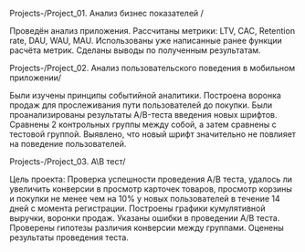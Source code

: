 Projects-/Project_01. Анализ бизнес показателей / 

Проведён анализ приложения. Рассчитаны метрики: LTV, CAC, Retention rate, DAU, WAU, MAU. Использованы уже написанные ранее функции расчёта метрик. 
Сделаны выводы по полученным результатам. 

Projects-/Project_02. Анализ пользовательского поведения в мобильном приложении/ 

Были изучены принципы событийной аналитики. Построена воронка продаж для прослеживания пути пользователей до покупки. 
Были проанализированы результаты A/B-теста введения новых шрифтов. Сравнены 2 контрольных группы между
собой, а затем сравнены с тестовой группой. 
Выявлено, что новый шрифт значительно не повлияет на поведение пользователей.  

Projects-/Project_03. A\B тест/ 

Цель проекта: Проверка успешности проведения A/B теста, удалось ли увеличить конверсии в просмотр карточек товаров, 
просмотр корзины и покупки не менее чем на 10% у новых пользователей в течение 14 дней с момента регистрации.
Построены графики кумулятивной выручки, воронки продаж. Указаны ошибки в проведении A/B теста. 
Проверены гипотезы различия конверсии между группами. Оценены результаты проведения теста. 
